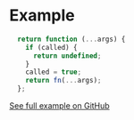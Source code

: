 # Example

<div class="imported-github-code">

```js reference
  return function (...args) {
    if (called) {
      return undefined;
    }
    called = true;
    return fn(...args);
  };
```

<div class="github-code-link"><a href="https://github.com/user/repo/blob/branch/folder/example.js#L6-L12" target="_blank">See full example on GitHub</a></div>

</div>
